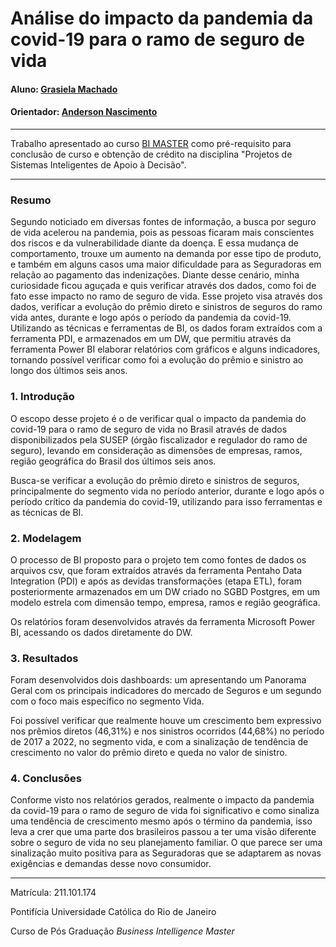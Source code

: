 <!-- antes de enviar a versão final, solicitamos que todos os comentários, colocados para orientação ao aluno, sejam removidos do arquivo -->
# Análise do impacto da pandemia da covid-19 para o ramo de seguro de vida

#### Aluno: [Grasiela Machado](https://github.com/link_do_github)
#### Orientador: [Anderson Nascimento](https://github.com/link_do_github)

---

Trabalho apresentado ao curso [BI MASTER](https://ica.puc-rio.ai/bi-master) como pré-requisito para conclusão de curso e obtenção de crédito na disciplina "Projetos de Sistemas Inteligentes de Apoio à Decisão".

---

### Resumo

Segundo noticiado em diversas fontes de informação, a busca por seguro de vida acelerou na pandemia, pois as pessoas ficaram mais conscientes dos riscos e da vulnerabilidade diante da doença. E essa mudança de comportamento, trouxe um aumento na demanda por esse tipo de produto, e também em alguns casos uma maior dificuldade para as Seguradoras em relação ao pagamento das indenizações.
Diante desse cenário, minha curiosidade ficou aguçada e quis verificar através dos dados, como foi de fato esse impacto no ramo de seguro de vida.
Esse projeto visa através dos dados, verificar a evolução do prêmio direto e sinistros de seguros do ramo vida antes, durante e logo após o período da pandemia da covid-19.
Utilizando as técnicas e ferramentas de BI, os dados foram extraídos com a ferramenta PDI, e armazenados em um DW, que permitiu através da ferramenta Power BI elaborar relatórios com gráficos e alguns indicadores, tornando possível verificar como foi a evolução do prêmio e sinistro ao longo dos últimos seis anos.


### 1. Introdução

O escopo desse projeto é o de verificar qual o impacto da pandemia do covid-19 para o ramo de seguro de vida no Brasil através de dados disponibilizados pela SUSEP (órgão fiscalizador e regulador do ramo de seguro), levando em consideração as dimensões de empresas, ramos, região geográfica do Brasil dos últimos seis anos.

Busca-se verificar a evolução do prêmio direto e sinistros de seguros, principalmente do segmento vida no período anterior, durante e logo após o período crítico da pandemia do covid-19, utilizando para isso ferramentas e as técnicas de BI.


### 2. Modelagem

O processo de BI proposto para o projeto tem como fontes de dados os arquivos csv, que foram extraídos através da ferramenta Pentaho Data Integration (PDI) e após as devidas transformações (etapa ETL), foram posteriormente armazenados em um DW criado no SGBD Postgres, em um modelo estrela com dimensão tempo, empresa, ramos e região geográfica.

Os relatórios foram desenvolvidos através da ferramenta Microsoft Power BI, acessando os dados diretamente do DW.

### 3. Resultados

Foram desenvolvidos dois dashboards: um apresentando um Panorama Geral com os principais indicadores do mercado de Seguros e um segundo com o foco mais específico no segmento Vida.

Foi possível verificar que realmente houve um crescimento bem expressivo nos prêmios diretos (46,31%) e nos sinistros ocorridos (44,68%) no período de 2017 a 2022, no segmento vida, e com a sinalização de tendência de crescimento no valor do prêmio direto e queda no valor de sinistro.


### 4. Conclusões

Conforme visto nos relatórios gerados, realmente o impacto da pandemia da covid-19 para o ramo de seguro de vida foi significativo e como sinaliza uma tendência de crescimento mesmo após o término da pandemia, isso leva a crer que uma parte dos brasileiros passou a ter uma visão diferente sobre o seguro de vida no seu planejamento familiar. O que parece ser uma sinalização muito positiva para as Seguradoras que se adaptarem as novas exigências e demandas desse novo consumidor.

---

Matrícula: 211.101.174

Pontifícia Universidade Católica do Rio de Janeiro

Curso de Pós Graduação *Business Intelligence Master*
